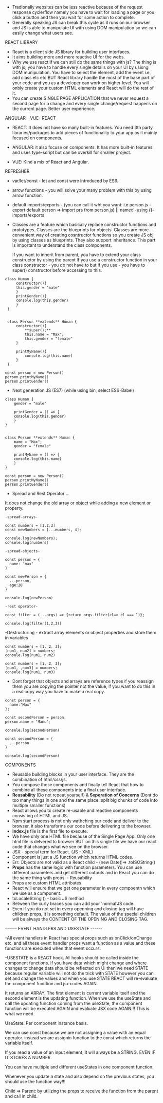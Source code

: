 -   Tradionally websites can be less reactive because of the request response cycle/flow namely you have to wait for loading a page or you click a button and then you wait for some action to complete.
-   Generally speaking JS can break this cycle as it runs on our browser and JS is able to manipulate UI with using DOM manipulation so we can easily change what users see.

REACT LIBRARY

-   React is a client side JS library for building user interfaces.
-   It aims building more and more reactive UI for the webs.
-   Why we use react if we can still do the same things with js?
    The thing is with js, you have to handle every single details on your UI by usiong DOM munipulation. You have to select the element, add the event i.e, add class etc etc BUT React library handle the most of the base part of your code and you as a developer can work on higher level. You will onbly create your custom HTML elements and React will do the rest of it.
-   You can create SINGLE PAGE APPLICATION that we never request a second page for a change and every single change/request happens on the current page. Better user experience.

ANGULAR - VUE- REACT

-   REACT: It does not have so many built-in features. You need 3th party libraries/packages to add pieces of functionality to your app as it mainly focused on components.

-   ANGULAR: it also focuse on components. It has more built-in features and uses type-script but can be overkill for smaller project.

-   VUE: Kind a mix of React and Angular.

REFRESHER

-   var/let/const - let and const were introduced by ES6.

-   arrow functions - you will solve your many problem with this by using arrow function.

-   default imports/exports - (you can call it wht you want: i.e person.js - export default person => import prs from person.js) || named -using {}- imports/exports

-   Classes are a feature which basically replace constructor functions and prototypes.
    Classes are the blueprints for objects.
    Classes are more convenient way of creating cosntructor functions so you create JS obj by using classes as blueprints.
    They also support inheritance.
    This part is important to understand the class components.

    If you want to inherit from parent, you have to extend your class constructor by using the parent
    If you use a constructor function in your class constructor - you do not have to but if you use - you have to super() constructor before accessing to this.

```
class Human {
     constructor(){
     this.gender = "male"
     }
     printGender(){
     console.log(this.gender)
     }
 }


 class Person **extends** Human {
     constructor(){
         **super();**
         this.name = "Max";
         this.gender = "female"
     }

     printMyName(){
         console.log(this.name)
     }
 }

const person = new Person()
person.printMyName()
person.printGender()
```

-   Next generation JS (ES7) (while using bin, select ES6-Babel)

```
class Human {
    gender = "male"

    printGender = () => {
    console.log(this.gender)
    }
}


class Person **extends** Human {
    name = "Max";
    gender = "female"

    printMyName = () => {
    console.log(this.name)
    }
}

const person = new Person()
person.printMyName()
person.printGender()
```

-   Spread and Rest Operator ...

It does not change the old array or object while adding a new element or property.

```
-spread-arrays-

const numbers = [1,2,3]
const newNumbers = [...numbers, 4];

console.log(newNumbers);
console.log(numbers)

-spread-objects-

const person = {
  name: "max"
}

const newPerson = {
  ...person,
  age:28
}

console.log(newPerson)

-rest operator-

const filter = (...args) => {return args.filter(el=> el === 1)};

console.log(filter(1,2,3))
```

-Destructuring - extract array elements or object properties and store them in variables

```
const numbers = [1, 2, 3];
[num1, num2] = numbers;
console.log(num1, num2)

const numbers = [1, 2, 3];
[num1, ,num3] = numbers;
console.log(num1, num3)

```

-   Dont forget that objects and arrays are reference types if you reassign them you are copying the pointer not the value, if you want to do this in a real copy way you have to make a real copy.

```
const person = {
  name:"Max"
};

const secondPerson = person;
person.name = "Manu";

console.log(secondPerson)

const secondPerson = {
  ...person
}

console.log(secondPerson)

```

COMPONENTS

-   Reusable building blocks in your user interface. They are the combination of html/css/js.
-   You compose these components and finally tell React that how to combine all these components into a final user interface.
-   **Reusability** (Do not repeat yourself) & **Seperation of Concerns** (Dont do too many things in one and the same place. split big chunks of code into multiple smaller functions)
-   React allows you to create re-usable and reactive components consisting of HTML and JS.
-   Npm start process is not only wathching our code and deliver to the browser, it also transforms our code before delivering to the browser.
-   **Index.js** file is the first file to execute.
-   We have only one HTML file because of the Single Page App. Only one html file is delvered to browser BUT on this single file we have our react code that changes what we see on the browser.
-   JSX - special term for React. (JS - XML)
-   Component is just a JS function which returns HTML codes.
-   Err: Objects are not valid as a React child - (new Date()=> .toISOString()
-   **Props** has the same logic with function parameters. You can use different parameters and get different outputs and in React you can do the same thing with props. - Reusability
-   Props are custom HTML attributes.
-   React will ensure that we get one parameter in every compoentn which we use as a component.
-   toLocaleString () - basic JS method
-   Between the curly braces you can add your 'normal'JS code.
-   Even if you do not set in every openning and closing tag will have children props, it is something default. The value of the special children will be always the CONTENT OF THE OPENING AND CLOSING TAG.

------ EVENT HANDLERS AND USESTATE ------

-All event handlers in React has special props such as onClick/onChange etc. and all these event handler props want a function as a value and these functions are executed when that event occurs.

-USESTATE is a REACT hook. All hooks should be called inside the component functions.
If you have data which might change and where changes to change data should be reflected on UI then we need STATE because regular variable will not do the trick with STATE however you can set and change the values and when you use STATE REACT will re-evaluate the component function and jsx codes AGAIN.

It returns an ARRAY. The first element is current variable itself and the second element is the updating function.
When we use the useState and call the updating function coming from the useState, the component function will be executed AGAIN and evaluate JSX code AGAIN!!! This is what we need.

UseState: Per component instance basis.

We can use const because we are not assigning a value with an equal operator. instead we are assignin function to the const which returns the variable itself.

If you read a value of an input element, it will always be a STRING. EVEN IF IT STORES A NUMBER.

You can have multiple and different useStates in one component function.

Whenever you update a state and also depend on the previous states, you should use the function way!!!

Child => Parent: by utilizing the props to receive the function from the parent and call in child.
